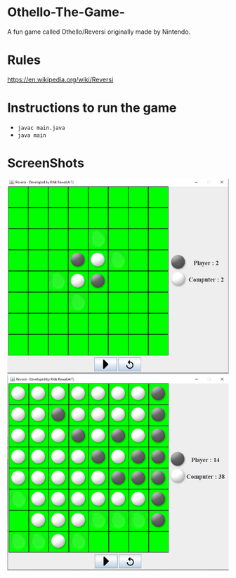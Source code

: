 # Othello-The-Game-
A fun game called Othello/Reversi originally made by Nintendo.

# Rules
https://en.wikipedia.org/wiki/Reversi

# Instructions to run the game 
- ``` javac main.java ```
- ```java main ```

# ScreenShots 
![](screenshots/one.PNG)
![](screenshots/two.PNG)
